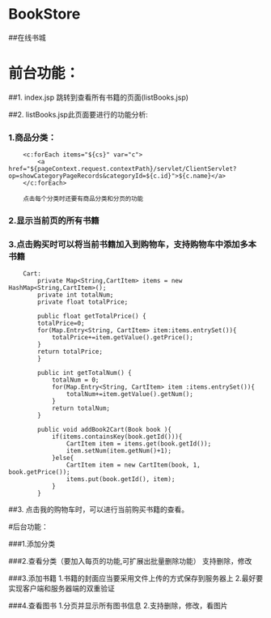 # BookStore
##在线书城
# 前台功能：
##1. index.jsp
	跳转到查看所有书籍的页面(listBooks.jsp)

##2. listBooks.jsp此页面要进行的功能分析:
###	1.商品分类：
		<c:forEach items="${cs}" var="c">
			<a href="${pageContext.request.contextPath}/servlet/ClientServlet?op=showCategoryPageRecords&categoryId=${c.id}">${c.name}</a>
		</c:forEach>

		点击每个分类时还要有商品分类和分页的功能

###	2.显示当前页的所有书籍

###	3.点击购买时可以将当前书籍加入到购物车，支持购物车中添加多本书籍
  		Cart:
  			private Map<String,CartItem> items = new HashMap<String,CartItem>();
  			private int totalNum;
  			private float totalPrice;
  
  			public float getTotalPrice() {
  			totalPrice=0;
  			for(Map.Entry<String, CartItem> item:items.entrySet()){
  				totalPrice+=item.getValue().getPrice();
  			}
  			return totalPrice;
  			}
  			
  			public int getTotalNum() {
  				totalNum = 0;
  				for(Map.Entry<String, CartItem> item :items.entrySet()){
  					totalNum+=item.getValue().getNum();
  				}
  				return totalNum;
  			}
  			
  			public void addBook2Cart(Book book ){
  				if(items.containsKey(book.getId())){
  					CartItem item = items.get(book.getId());
  					item.setNum(item.getNum()+1);
  				}else{
  					CartItem item = new CartItem(book, 1, book.getPrice());
  					items.put(book.getId(), item);
  				}
  			}

##3. 点击我的购物车时，可以进行当前购买书籍的查看。

#后台功能：

###1.添加分类

###2.查看分类（要加入每页的功能,可扩展出批量删除功能）
	支持删除，修改

###3.添加书籍
	1.书籍的封面应当要采用文件上传的方式保存到服务器上
	2.最好要实现客户端和服务器端的双重验证

###4.查看图书
	1.分页并显示所有图书信息
	2.支持删除，修改，看图片
